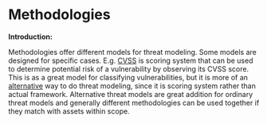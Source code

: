 # Methodologies

**Introduction:**

Methodologies offer different models for threat modeling. Some models are designed for specific cases. E.g. [CVSS](https://github.com/JYVSECTEC/PHR-model/tree/master/Hypotheses/Threat%20Modeling/Methodologies/CVSS/README.md) is scoring system that can be used to determine potential risk of a vulnerability by observing its CVSS score. This is as a great model for classifying vulnerabilities, but it is more of an [alternative](https://owasp.org/www-pdf-archive/AdvancedThreatModeling.pdf) way to do threat modeling, since it is scoring system rather than actual framework. Alternative threat models are great addition for ordinary threat models and generally different methodologies can be used together if they match with assets within scope.
